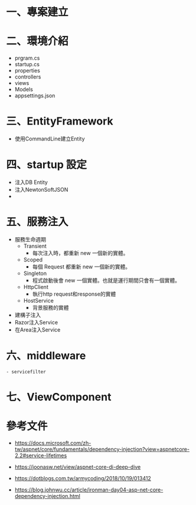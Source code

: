 # 一、專案建立
# 二、環境介紹
- prgram.cs
- startup.cs
- properties
- controllers
- views
- Models
- appsettings.json
# 三、EntityFramework
- 使用CommandLine建立Entity
# 四、startup 設定
- 注入DB Entity
- 注入NewtonSoftJSON
- 
# 五、服務注入 
 - 服務生命週期 
   - Transient
        - 每次注入時，都重新 new 一個新的實體。
   - Scoped
        - 每個 Request 都重新 new 一個新的實體。
   - Singleton
        - 程式啟動後會 new 一個實體。也就是運行期間只會有一個實體。
   - HttpClient
     - 執行http request和response的實體
   - HostService 
     - 背景服務的實體
 - 建構子注入
 - Razor注入Service
 - 在Area注入Service

 
# 六、middleware
    - servicefilter
# 七、ViewComponent



# 參考文件
- https://docs.microsoft.com/zh-tw/aspnet/core/fundamentals/dependency-injection?view=aspnetcore-2.2#service-lifetimes

- https://joonasw.net/view/aspnet-core-di-deep-dive
- https://dotblogs.com.tw/armycoding/2018/10/19/013412
- https://blog.johnwu.cc/article/ironman-day04-asp-net-core-dependency-injection.html